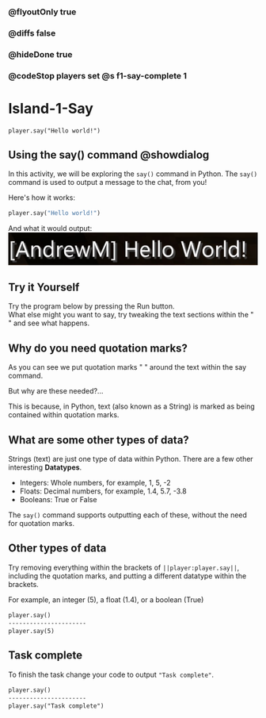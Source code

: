 ### @flyoutOnly true
### @diffs false
### @hideDone true
### @codeStop players set @s f1-say-complete 1


# Island-1-Say
```template
player.say("Hello world!")
```

## Using the say() command @showdialog

In this activity, we will be exploring the `say()` command in Python. The `say()` command is used to output a message to the chat, from you! 

Here's how it works:
```python
player.say("Hello world!")
```
And what it would output:
![Say output](https://raw.githubusercontent.com/CausewayDigital/Minecraft-EE-MakeCode/refs/heads/master/tutorials/python-islands/island-1/standalone/say1.jpg)

## Try it Yourself
Try the program below by pressing the Run button.    
What else might you want to say, try tweaking the text sections within the " " and see what happens.


## Why do you need quotation marks? 
As you can see we put quotation marks " " around the text within the say command.   

But why are these needed?...   

This is because, in Python, text (also known as a String) is marked as being contained within quotation marks.


## What are some other types of data?

Strings (text) are just one type of data within Python. There are a few other interesting **Datatypes**.   
- Integers: Whole numbers, for example, 1, 5, -2
- Floats: Decimal numbers, for example, 1.4, 5.7, -3.8
- Booleans: True or False

The `say()` command supports outputting each of these, without the need for quotation marks.

## Other types of data
Try removing everything within the brackets of `||player:player.say||`, including the quotation marks, and putting a different datatype within the brackets.

For example, an integer (5), a float (1.4), or a boolean (True)

```diffpython
player.say()
----------------------
player.say(5)
```

## Task complete
To finish the task change your code to output `"Task complete"`.

```diffpython
player.say()
----------------------
player.say("Task complete")
```
